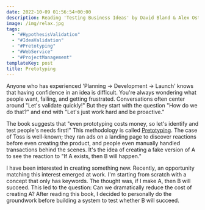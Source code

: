 ```yaml
---
date: 2022-10-09 01:56:54+00:00
description: Reading 'Testing Business Ideas' by David Bland & Alex Osterwalder
image: /img/relax.jpg
tags:
  - "#HypothesisValidation"
  - "#IdeaValidation"
  - "#Pretotyping"
  - "#WebService"
  - "#ProjectManagement"
templateKey: post
title: Pretotyping
---
```


Anyone who has experienced 'Planning → Development → Launch' knows that having confidence in an idea is difficult. You're always wondering what people want, failing, and getting frustrated. Conversations often center around "Let's validate quickly!" But they start with the question "How do we do that?" and end with "Let's just work hard and be proactive."

The book suggests that "even prototyping costs money, so let's identify and test people's needs first!" This methodology is called [Pretotyping](https://www.pretotyping.org/). The case of Toss is well-known; they ran ads on a landing page to discover reactions before even creating the product, and people even manually handled transactions behind the scenes. It's the idea of creating a fake version of A to see the reaction to "If A exists, then B will happen."

I have been interested in creating something new. Recently, an opportunity matching this interest emerged at work. I'm starting from scratch with a concept that only has keywords. The thought was, if I make A, then B will succeed. This led to the question: Can we dramatically reduce the cost of creating A? After reading this book, I decided to personally do the groundwork before building a system to test whether B will succeed.
